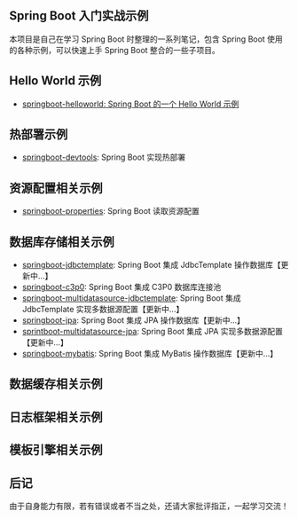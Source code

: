 ## Spring Boot 入门实战示例

本项目是自己在学习 Spring Boot 时整理的一系列笔记，包含 Spring Boot 使用的各种示例，可以快速上手 Spring Boot 整合的一些子项目。

## Hello World 示例

- [springboot-helloworld: Spring Boot 的一个 Hello World 示例](springboot-helloworld)

## 热部署示例

- [springboot-devtools](springboot-devtools): Spring Boot 实现热部署

## 资源配置相关示例

- [springboot-properties](springboot-properties): Spring Boot 读取资源配置

## 数据库存储相关示例

- [springboot-jdbctemplate](springboot-jdbctemplate): Spring Boot 集成 JdbcTemplate 操作数据库【更新中...】
- [springboot-c3p0](springboot-c3p0): Spring Boot 集成 C3P0 数据库连接池
- [springboot-multidatasource-jdbctemplate](springboot-multidatasource-jdbctemplate): Spring Boot 集成 JdbcTemplate 实现多数据源配置【更新中...】
- [springboot-jpa](springboot-jpa): Spring Boot 集成 JPA 操作数据库【更新中...】
- [sprintboot-multidatasource-jpa](sprintboot-multidatasource-jpa): Spring Boot 集成 JPA 实现多数据源配置【更新中...】
- [springboot-mybatis](springboot-mybatis): Spring Boot 集成 MyBatis 操作数据库【更新中...】

## 数据缓存相关示例 

## 日志框架相关示例

## 模板引擎相关示例

## 后记

由于自身能力有限，若有错误或者不当之处，还请大家批评指正，一起学习交流！

